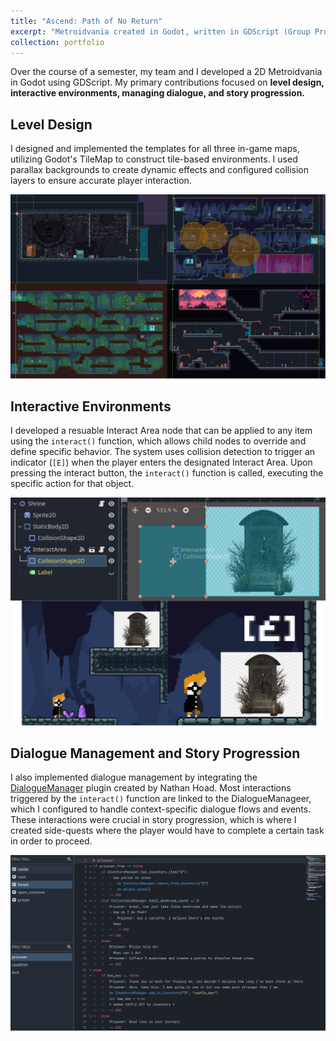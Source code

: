 ```yaml
---
title: "Ascend: Path of No Return"
excerpt: "Metroidvania created in Godot, written in GDScript (Group Project)<br/><img src='/images/ascend.PNG'>"
collection: portfolio
---
```


Over the course of a semester, my team and I developed a 2D Metroidvania in Godot using GDScript. My primary contributions focused on **level design, interactive environments, managing dialogue, and story progression.**

## Level Design

I designed and implemented the templates for all three in-game maps, utilizing Godot's TileMap to construct tile-based environments. I used parallax backgrounds to create dynamic effects and configured collision layers to ensure accurate player interaction.

![Level design](/images/level_design.png)

## Interactive Environments

I developed a resuable Interact Area node that can be applied to any item using the `interact()` function, which allows child nodes to override and define specific behavior. The system uses collision detection to trigger an indicator (`[E]`) when the player enters the designated Interact Area. Upon pressing the interact button, the `interact()` function is called, executing the specific action for that object.

![Interact area](/images/interact_area.png)

## Dialogue Management and Story Progression

I also implemented dialogue management by integrating the [DialogueManager](https://github.com/nathanhoad/godot_dialogue_manager) plugin created by Nathan Hoad. Most interactions triggered by the `interact()` function are linked to the DialogueManageer, which I configured to handle context-specific dialogue flows and events. These interactions were crucial in story progression, which is where I created side-quests where the player would have to complete a certain task in order to proceed.

![Dialogue manager](/images/dialogue_manager.PNG)
